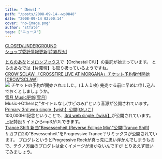 ```yaml
---
title: "【News】"
path: "/posts/2008-09-14--wp0848"
date: "2008-09-14 02:00:14"
cover: "no-image.png"
author: "stfate"
tags: ["ニュース"]
---
```


<style type="text/css">
<!--
p {white-space: pre-wrap};
-->
</style>

<a class="topics" href="http://www.rekka.jp/" target="_blank">CLOSED/UNDERGROUND ショップ委託情報更新</a><span class="junre">[<a href="http://www.rekka.jp/" target="_blank">片霧烈火</a>]</span>
<div class="news"><a href="http://www.toranoana.jp/mailorder/cit/circle/09/36/5730303633363039/434c4f5345442f554e44455247524f554e44_01.html" target="_blank">とらのあな</a>と<a href="http://shop.melonbooks.co.jp/tsuhan/system/list.php?RATED=18&MAKER_FULL=CLOSED%A1%BFUNDERGROUND" target="_blank">メロンブックス</a>で【Orchestal C/U】の委託が始まっています。
とらのあなでは【片霧魂】も取り扱っているようですね。</div>
<a class="topics" href="http://live.crowsclaw.info/081013/" target="_blank">CROW'SCLAW 「CROSSFIRE LIVE AT MORGANA」チケット予約受付開始</a><span class="junre">[<a href="http://www.crowsclaw.info/" target="_blank">CROW'SCLAW</a>]</span>
<div class="news"><a href="http://live.crowsclaw.info/081013/" target="_blank"><img src="http://live.crowsclaw.info/081013/banner.gif"></a>
チケットの予約が開始されました。(１人１枚)
完売する前に早めに申し込んでおくとしましょうか。</div>
<a class="topics" href="http://aonokioku.sakura.ne.jp/setsugetsu/" target="_blank">雪月 Music更新</a><span class="junre">[<a href="http://aonokioku.sakura.ne.jp/setsugetsu/" target="_blank">雪月</a>]</span>
<div class="news">Music->Othersに"タイトルなし(サビのみ)"という音源が公開されています。</div>
<a class="topics" href="http://www.edit.ne.jp/~shira/" target="_blank">Primary 3rd web single【wish】公開</a><span class="junre">[<a href="http://www.edit.ne.jp/~shira/" target="_blank">ゆいこ</a>]</span>
<div class="news">100,000Hit記念ということで、<a href="http://www.edit.ne.jp/~shira/web_single/wish/" target="_blank">3rd web single【wish】</a>が公開されています。
上記特設サイトからmp3がDLできます。</div>
<a class="topics" href="http://www.levolution.info/" target="_blank">Trance Shift 新曲"Besessenheit (Reverse Eclipse Mix)"公開</a><span class="junre">[<a href="http://www.levolution.info/" target="_blank">Trance Shift</a>]</span>
<div class="news">サガフロ2の"Besessenheit"をProgressive Trance？リミックスが公開されています。
プログレというとProgressive Rockが真っ先に思い浮かんでしまうもので、テクノ方面のプログレは全くイメージが湧かないんですが
とりあえず聴いてみましょう。</div>
